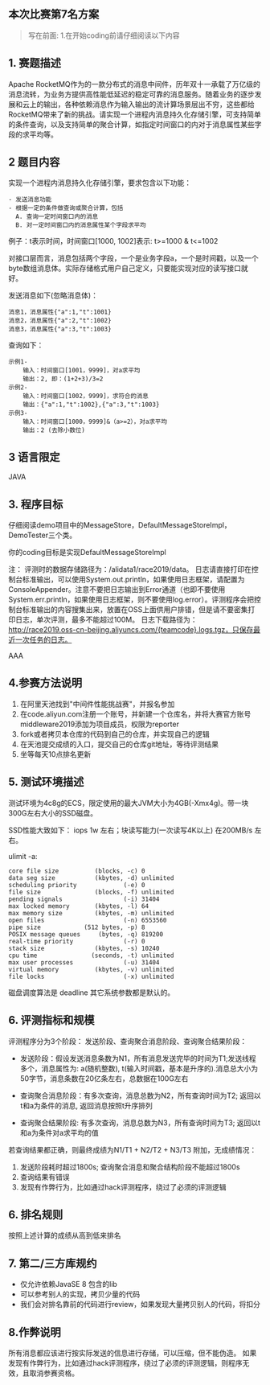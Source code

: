 ## 本次比赛第7名方案

>写在前面: 
> 1.在开始coding前请仔细阅读以下内容


## 1. 赛题描述
Apache RocketMQ作为的一款分布式的消息中间件，历年双十一承载了万亿级的消息流转，为业务方提供高性能低延迟的稳定可靠的消息服务。随着业务的逐步发展和云上的输出，各种依赖消息作为输入输出的流计算场景层出不穷，这些都给RocketMQ带来了新的挑战。请实现一个进程内消息持久化存储引擎，可支持简单的条件查询，以及支持简单的聚合计算，如指定时间窗口的内对于消息属性某些字段的求平均等。

## 2 题目内容
  实现一个进程内消息持久化存储引擎，要求包含以下功能：

    - 发送消息功能
    - 根据一定的条件做查询或聚合计算，包括
      A. 查询一定时间窗口内的消息
      B. 对一定时间窗口内的消息属性某个字段求平均

  例子：t表示时间，时间窗口[1000, 1002]表示: t>=1000 & t<=1002

  对接口层而言，消息包括两个字段，一个是业务字段a，一个是时间戳，以及一个byte数组消息体。实际存储格式用户自己定义，只要能实现对应的读写接口就好。

  发送消息如下(忽略消息体)：

    消息1，消息属性{"a":1,"t":1001}
    消息2，消息属性{"a":2,"t":1002}
    消息3，消息属性{"a":3,"t":1003}

  查询如下：

    示例1-
        输入：时间窗口[1001，9999]，对a求平均
        输出：2, 即：(1+2+3)/3=2
    示例2-
        输入：时间窗口[1002，9999]，求符合的消息
        输出：{"a":1,"t":1002},{"a":3,"t":1003}
    示例3-
        输入：时间窗口[1000，9999]&（a>=2），对a求平均
        输出：2 (去除小数位)



## 3 语言限定
JAVA


## 3.  程序目标

仔细阅读demo项目中的MessageStore，DefaultMessageStoreImpl，DemoTester三个类。

你的coding目标是实现DefaultMessageStoreImpl

注：
评测时的数据存储路径为：/alidata1/race2019/data。
日志请直接打印在控制台标准输出，可以使用System.out.println，如果使用日志框架，请配置为ConsoleAppender。注意不要把日志输出到Error通道（也即不要使用System.err.println，如果使用日志框架，则不要使用log.error）。评测程序会把控制台标准输出的内容搜集出来，放置在OSS上面供用户排错，但是请不要密集打印日志，单次评测，最多不能超过100M。
日志下载路径为：http://race2019.oss-cn-beijing.aliyuncs.com/{teamcode}.logs.tgz，只保存最近一次任务的日志。

AAA
## 4.参赛方法说明
1. 在阿里天池找到"中间件性能挑战赛"，并报名参加
2. 在code.aliyun.com注册一个账号，并新建一个仓库名，并将大赛官方账号middleware2019添加为项目成员，权限为reporter
3. fork或者拷贝本仓库的代码到自己的仓库，并实现自己的逻辑
4. 在天池提交成绩的入口，提交自己的仓库git地址，等待评测结果
5. 坐等每天10点排名更新


## 5. 测试环境描述
测试环境为4c8g的ECS，限定使用的最大JVM大小为4GB(-Xmx4g)。带一块300G左右大小的SSD磁盘。

SSD性能大致如下：
iops 1w 左右；块读写能力(一次读写4K以上) 在200MB/s 左右。

ulimit -a:

```
core file size          (blocks, -c) 0
data seg size           (kbytes, -d) unlimited
scheduling priority             (-e) 0
file size               (blocks, -f) unlimited
pending signals                 (-i) 31404
max locked memory       (kbytes, -l) 64
max memory size         (kbytes, -m) unlimited
open files                      (-n) 6553560
pipe size            (512 bytes, -p) 8
POSIX message queues     (bytes, -q) 819200
real-time priority              (-r) 0
stack size              (kbytes, -s) 10240
cpu time               (seconds, -t) unlimited
max user processes              (-u) 31404
virtual memory          (kbytes, -v) unlimited
file locks                      (-x) unlimited
```
磁盘调度算法是 deadline
其它系统参数都是默认的。

## 6. 评测指标和规模
评测程序分为3个阶段： 发送阶段、查询聚合消息阶段、查询聚合结果阶段：

   * 发送阶段：假设发送消息条数为N1，所有消息发送完毕的时间为T1;发送线程多个，消息属性为: a(随机整数), t(输入时间戳，基本是升序的).消息总大小为50字节，消息条数在20亿条左右，总数据在100G左右

   * 查询聚合消息阶段：有多次查询，消息总数为N2，所有查询时间为T2; 返回以t和a为条件的消息, 返回消息按照t升序排列

   * 查询聚合结果阶段: 有多次查询，消息总数为N3，所有查询时间为T3; 返回以t和a为条件对a求平均的值

  若查询结果都正确，则最终成绩为N1/T1 + N2/T2 + N3/T3
  附加，无成绩情况：
  1. 发送阶段耗时超过1800s; 查询聚合消息和聚合结构阶段不能超过1800s
  2. 查询结果有错误
  3. 发现有作弊行为，比如通过hack评测程序，绕过了必须的评测逻辑

## 6. 排名规则

按照上述计算的成绩从高到低来排名


## 7. 第二/三方库规约

* 仅允许依赖JavaSE 8 包含的lib
* 可以参考别人的实现，拷贝少量的代码
* 我们会对排名靠前的代码进行review，如果发现大量拷贝别人的代码，将扣分

## 8.作弊说明

所有消息都应该进行按实际发送的信息进行存储，可以压缩，但不能伪造。
如果发现有作弊行为，比如通过hack评测程序，绕过了必须的评测逻辑，则程序无效，且取消参赛资格。
